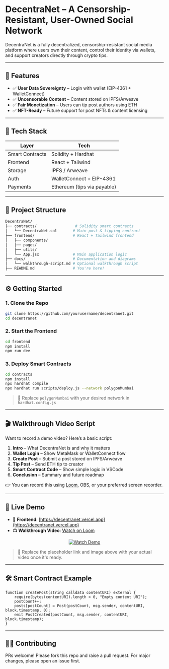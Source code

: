 # DecentraNet – A Censorship-Resistant, User-Owned Social Network

DecentraNet is a fully decentralized, censorship-resistant social media platform where users own their content, control their identity via wallets, and support creators directly through crypto tips.

---

## 🚀 Features

- ✅ **User Data Sovereignty** – Login with wallet (EIP-4361 + WalletConnect)
- ✅ **Uncensorable Content** – Content stored on IPFS/Arweave
- ✅ **Fair Monetization** – Users can tip post authors using ETH
- ✅ **NFT-Ready** – Future support for post NFTs & content licensing

---

## 🔧 Tech Stack

| Layer         | Tech                                    |
|---------------|------------------------------------------|
| Smart Contracts | Solidity + Hardhat                     |
| Frontend      | React + Tailwind                        |
| Storage       | IPFS / Arweave                          |
| Auth          | WalletConnect + EIP-4361                |
| Payments      | Ethereum (tips via payable)             |

---

## 📁 Project Structure

```sh
DecentraNet/
├── contracts/                 # Solidity smart contracts
│   └── DecentraNet.sol       # Main post & tipping contract
├── frontend/                 # React + Tailwind frontend
│   ├── components/
│   ├── pages/
│   ├── utils/
│   └── App.jsx               # Main application logic
├── docs/                     # Documentation and diagrams
│   └── walkthrough-script.md # Optional walkthrough script
├── README.md                 # You're here!
```

---

## ⚙️ Getting Started

### 1. Clone the Repo
```bash
git clone https://github.com/yourusername/decentranet.git
cd decentranet
```

### 2. Start the Frontend
```bash
cd frontend
npm install
npm run dev
```

### 3. Deploy Smart Contracts
```bash
cd contracts
npm install
npx hardhat compile
npx hardhat run scripts/deploy.js --network polygonMumbai
```

> 📌 Replace `polygonMumbai` with your desired network in `hardhat.config.js`

---

## 🎬 Walkthrough Video Script

Want to record a demo video? Here’s a basic script:

1. **Intro** – What DecentraNet is and why it matters
2. **Wallet Login** – Show MetaMask or WalletConnect flow
3. **Create Post** – Submit a post stored on IPFS/Arweave
4. **Tip Post** – Send ETH tip to creator
5. **Smart Contract Code** – Show simple logic in VSCode
6. **Conclusion** – Summary and future roadmap

👉 You can record this using [Loom](https://loom.com), OBS, or your preferred screen recorder.

---

## 🎥 Live Demo

- 🔗 **Frontend**: [https://decentranet.vercel.app](https://decentranet.vercel.app)
- 📺 **Walkthrough Video**: [Watch on Loom](https://loom.com/share/your-video-link)

<p align="center">
  <a href="https://loom.com/share/your-video-link">
    <img src="https://placehold.co/800x450?text=DecentraNet+Demo+Video&font=roboto&size=36" alt="Watch Demo" />
  </a>
</p>

> 🔧 Replace the placeholder link and image above with your actual video once it's ready.

---

## 🛠 Smart Contract Example
```solidity
function createPost(string calldata contentURI) external {
    require(bytes(contentURI).length > 0, "Empty content URI");
    postCount++;
    posts[postCount] = Post(postCount, msg.sender, contentURI, block.timestamp, 0);
    emit PostCreated(postCount, msg.sender, contentURI, block.timestamp);
}
```

---

## 🧑‍💻 Contributing

PRs welcome! Please fork this repo and raise a pull request. For major changes, please open an issue first.

